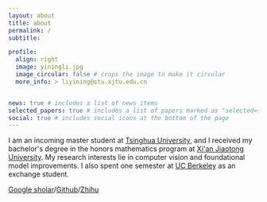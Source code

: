 ```yaml
---
layout: about
title: about
permalink: /
subtitle: 

profile:
  align: right
  image: yiningli.jpg
  image_circular: false # crops the image to make it circular
  more_info: > liyining@stu.xjtu.edu.cn


news: true # includes a list of news items
selected_papers: true # includes a list of papers marked as "selected={true}"
social: true # includes social icons at the bottom of the page
---
```


I am an incoming master student at [Tsinghua University](https://www.zhihu.com/people/zhui-long-78-73), and I received my bachelor's degree in the honors mathematics program at [Xi'an Jiaotong University](https://www.xjtu.edu.cn/). My research interests lie in computer vision and foundational model improvements. I also spent one semester at [UC Berkeley](https://www.berkeley.edu/) as an exchange student.

[Google sholar](https://scholar.google.com/citations?user=pJXt9roAAAAJ&hl=en&oi=ao)/[Github](https://github.com/YiningLi-ai)/[Zhihu](https://www.zhihu.com/people/zhui-long-78-73)
